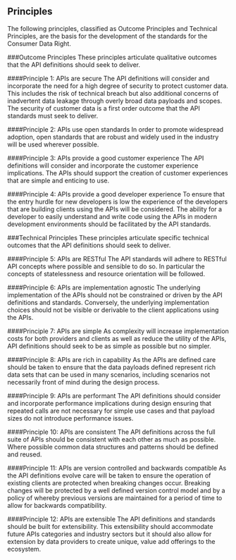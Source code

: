 ## Principles

The following principles, classified as Outcome Principles and Technical Principles, are the basis for the development of the standards for the Consumer Data Right.

###Outcome Principles
These principles articulate qualitative outcomes that the API definitions should seek to deliver.

####Principle 1: APIs are secure
The API definitions will consider and incorporate the need for a high degree of security to protect customer data.  This includes the risk of technical breach but also additional concerns of inadvertent data leakage through overly broad data payloads and scopes.  The security of customer data is a first order outcome that the API standards must seek to deliver.

####Principle 2: APIs use open standards
In order to promote widespread adoption, open standards that are robust and widely used in the industry will be used wherever possible.

####Principle 3: APIs provide a good customer experience
The API definitions will consider and incorporate the customer experience implications.  The APIs should support the creation of customer experiences that are simple and enticing to use.

####Principle 4: APIs provide a good developer experience
To ensure that the entry hurdle for new developers is low the experience of the developers that are building clients using the APIs will be considered.  The ability for a developer to easily understand and write code using the APIs in modern development environments should be facilitated by the API standards.

###Technical Principles
These principles articulate specific technical outcomes that the API definitions should seek to deliver.

####Principle 5: APIs are RESTful
The API standards will adhere to RESTful API concepts where possible and sensible to do so.  In particular the concepts of statelessness and resource orientation will be followed.

####Principle 6: APIs are implementation agnostic
The underlying implementation of the APIs should not be constrained or driven by the API definitions and standards.  Conversely, the underlying implementation choices should not be visible or derivable to the client applications using the APIs.

####Principle 7: APIs are simple
As complexity will increase implementation costs for both providers and clients as well as reduce the utility of the APIs, API definitions should seek to be as simple as possible but no simpler.

####Principle 8: APIs are rich in capability
As the APIs are defined care should be taken to ensure that the data payloads defined represent rich data sets that can be used in many scenarios, including scenarios not necessarily front of mind during the design process.

####Principle 9: APIs are performant
The API definitions should consider and incorporate performance implications during design ensuring that repeated calls are not necessary for simple use cases and that payload sizes do not introduce performance issues.

####Principle 10: APIs are consistent
The API definitions across the full suite of APIs should be consistent with each other as much as possible.  Where possible common data structures and patterns should be defined and reused.

####Principle 11: APIs are version controlled and backwards compatible
As the API definitions evolve care will be taken to ensure the operation of existing clients are protected when breaking changes occur.  Breaking changes will be protected by a well defined version control model and by a policy of whereby previous versions are maintained for a period of time to allow for backwards compatibility.

####Principle 12: APIs are extensible
The API definitions and standards should be built for extensibility.  This extensibility should accommodate future APIs categories and industry sectors but it should also allow for extension by data providers to create unique, value add offerings to the ecosystem.
